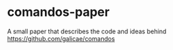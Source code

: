 # comandos-paper
A small paper that describes the code and ideas behind https://github.com/galicae/comandos
